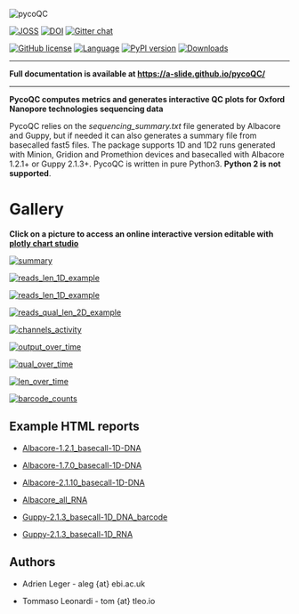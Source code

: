 ![pycoQC](docs/pictures/pycoQC_long.svg)

[![JOSS](http://joss.theoj.org/papers/ea8e08dc950622bdd5d16a65649954aa/status.svg)](http://joss.theoj.org/papers/ea8e08dc950622bdd5d16a65649954aa)
[![DOI](https://zenodo.org/badge/94531811.svg)](https://zenodo.org/badge/latestdoi/94531811)
[![Gitter chat](https://badges.gitter.im/gitterHQ/gitter.png)](https://gitter.im/pycoQC/community?utm_source=share-link&utm_medium=link&utm_campaign=share-link)

[![GitHub license](https://img.shields.io/github/license/a-slide/pycoQC.svg)](https://github.com/a-slide/pycoQC/blob/master/LICENSE)
[![Language](./docs/pictures/language-Python3-brightgreen.svg)](https://www.python.org/)
[![PyPI version](https://badge.fury.io/py/pycoQC.svg)](https://badge.fury.io/py/pycoQC)
[![Downloads](https://pepy.tech/badge/pycoqc)](https://pepy.tech/project/pycoqc)

---

**Full documentation is available at https://a-slide.github.io/pycoQC/**

---

**PycoQC computes metrics and generates interactive QC plots for Oxford Nanopore technologies sequencing data**

PycoQC relies on the *sequencing_summary.txt* file generated by Albacore and Guppy, but if needed it can also generates a summary file from basecalled fast5 files. The package supports 1D and 1D2 runs generated with Minion, Gridion and Promethion devices and basecalled with Albacore 1.2.1+ or Guppy 2.1.3+. PycoQC is written in pure Python3. **Python 2 is not supported**.

# Gallery

**Click on a picture to access an online interactive version editable with [plotly chart studio](https://plot.ly/online-chart-maker/)**

[![summary](./docs/pictures/summary.gif)](https://plot.ly/~aleg/16/)

[![reads_len_1D_example](./docs/pictures/reads_len_1D.gif)](https://plot.ly/~aleg/2/distribution-of-read-length/)

[![reads_len_1D_example](./docs/pictures/reads_qual_1D.gif)](https://plot.ly/~aleg/66/distribution-of-read-quality-scores/)

[![reads_qual_len_2D_example](./docs/pictures/reads_qual_len_2D.gif)](https://plot.ly/~aleg/3/mean-read-quality-per-sequence-length/)

[![channels_activity](./docs/pictures/channels_activity.gif)](https://plot.ly/~aleg/4/output-per-channel-over-experiment-time/)

[![output_over_time](./docs/pictures/output_over_time.gif)](https://plot.ly/~aleg/5/output-over-experiment-time/)

[![qual_over_time](./docs/pictures/qual_over_time.gif)](https://plot.ly/~aleg/6/mean-read-quality-over-experiment-time/)

[![len_over_time](./docs/pictures/len_over_time.gif)](https://plot.ly/~aleg/28/read-length-over-experiment-time/)

[![barcode_counts](./docs/pictures/barcode_counts.gif)](https://plot.ly/~aleg/7/percentage-of-reads-per-barcode/)

## Example HTML reports

* [Albacore-1.2.1_basecall-1D-DNA](https://a-slide.github.io/pycoQC/demo/data/output/Albacore-1.2.1_basecall-1D-DNA.html)

* [Albacore-1.7.0_basecall-1D-DNA](https://a-slide.github.io/pycoQC/demo/data/output/Albacore-1.7.0_basecall-1D-DNA.html)

* [Albacore-2.1.10_basecall-1D-DNA](https://a-slide.github.io/pycoQC/demo/data/output/Albacore-2.1.10_basecall-1D-DNA.html)

* [Albacore_all_RNA](https://a-slide.github.io/pycoQC/demo/data/output/Albacore_all_RNA.html)

* [Guppy-2.1.3_basecall-1D_DNA_barcode](https://a-slide.github.io/pycoQC/demo/data/output/Guppy-2.1.3_basecall-1D_DNA_barcode.html)

* [Guppy-2.1.3_basecall-1D_RNA](https://a-slide.github.io/pycoQC/demo/data/output/Guppy-2.1.3_basecall-1D_RNA.html)

## Authors

* Adrien Leger - aleg {at} ebi.ac.uk

* Tommaso Leonardi - tom {at} tleo.io
